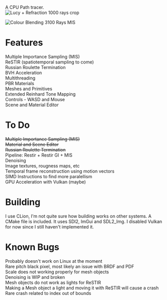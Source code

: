 A CPU Path tracer.  
![Lucy + Refraction 1000 rays crop](https://github.com/user-attachments/assets/f684c323-53a4-4fee-84b4-b1daf21c2889)

![Colour Blending 3100 Rays MIS](https://github.com/user-attachments/assets/19cd37ab-0406-456b-93c2-407642312d4f)

# Features  
Multiple Importance Sampling (MIS)  
ReSTIR (spatiotemporal sampling to come)  
Russian Roulette Termination  
BVH Acceleration  
Multithreading  
PBR Materials  
Meshes and Primitives  
Extended Reinhard Tone Mapping  
Controls - WASD and Mouse  
Scene and Material Editor  

# To Do  
~~Multiple Importance Sampling (MIS)~~  
~~Material and Scene Editor~~  
~~Russian Roulette Termination~~  
Pipeline: Restir + Restir GI + MIS  
Denoising  
Image textures, rougness maps, etc  
Temporal frame reconstruction using motion vectors  
SIMD Instructions to find more paralellism  
GPU Acceleration with Vulkan (maybe)  

# Building  
I use CLion, I'm not quite sure how building works on other systems. A CMake file is included.
It uses SDl2, ImGui and SDL2_Img. I disabled Vulkan for now since I still haven't implemented it.

# Known Bugs  
Probably doesn't work on Linux at the moment  
Rare pitch black pixel, most likely an issue with BRDF and PDF  
Scale does not working properly for mesh objects  
Denoising is WIP and broken  
Mesh objects do not work as lights for ReSTIR  
Making a Mesh object a light and moving it with ReSTIR will cause a crash  
Rare crash related to index out of bounds  
